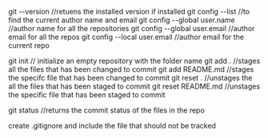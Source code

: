 <!--COMMANDS-->
git --version //retuens the installed version if installed 
git config --list //to find the current author name and email
git config --global user.name //author name for all the repositories
git config --global user.email //author email for all the repos
git config --local user.email //author email for the current repo

git init // initialize an empty repository with the folder name
git add . //stages all the files that has been changed to commit
git add README.md //stages the specifc file that has been changed to commit
git reset . //unstages the all the files that has been staged to commit
git reset README.md //unstages the specific file that has been staged to commit

git status //returns the commit status of the files in the repo
<!---->

<!--FILE-->
create .gitignore and include the file that should not be tracked
<!---->